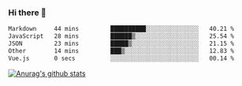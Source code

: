 ### Hi there 👋



<!--
**webB1an/webB1an** is a ✨ _special_ ✨ repository because its `README.md` (this file) appears on your GitHub profile.

Here are some ideas to get you started:

- 🔭 I’m currently working on ...
- 🌱 I’m currently learning ...
- 👯 I’m looking to collaborate on ...
- 🤔 I’m looking for help with ...
- 💬 Ask me about ...
- 📫 How to reach me: ...
- 😄 Pronouns: ...
- ⚡ Fun fact: ...
-->

<!--START_SECTION:waka-->

```txt
Markdown     44 mins         ██████████░░░░░░░░░░░░░░░   40.21 %
JavaScript   28 mins         ██████▒░░░░░░░░░░░░░░░░░░   25.54 %
JSON         23 mins         █████▒░░░░░░░░░░░░░░░░░░░   21.15 %
Other        14 mins         ███▒░░░░░░░░░░░░░░░░░░░░░   12.83 %
Vue.js       0 secs          ░░░░░░░░░░░░░░░░░░░░░░░░░   00.14 %
```

<!--END_SECTION:waka-->


[![Anurag's github stats](https://github-readme-stats.vercel.app/api?username=webB1an&show_icons=true&theme=radical)](https://github.com/anuraghazra/github-readme-stats)

